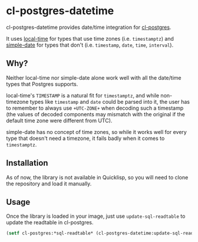 # cl-postgres-datetime

cl-postgres-datetime provides date/time integration for [cl-postgres][].

It uses [local-time][] for types that use time zones (i.e. `timestamptz`) and
[simple-date][] for types that don't (i.e. `timestamp`, `date`, `time`, `interval`).

[cl-postgres]: http://marijnhaverbeke.nl/postmodern/cl-postgres.html
[local-time]: https://common-lisp.net/project/local-time/
[simple-date]: http://marijnhaverbeke.nl/postmodern/simple-date.html

## Why?

Neither local-time nor simple-date alone work well with all the date/time
types that Postgres supports.

local-time's `TIMESTAMP` is a natural fit for `timestamptz`, and while
non-timezone types like `timestamp` and `date` could be parsed into it, the user
has to remember to always use `+UTC-ZONE+` when decoding such a timestamp (the
values of decoded components may mismatch with the original if the default time
zone were different from UTC).

simple-date has no concept of time zones, so while it works well for every type
that doesn't need a timezone, it fails badly when it comes to `timestamptz`.

## Installation

As of now, the library is not available in Quicklisp, so you will need to clone
the repository and load it manually.

## Usage

Once the library is loaded in your image, just use `update-sql-readtable` to
update the readtable in cl-postgres.

```cl
(setf cl-postgres:*sql-readtable* (cl-postgres-datetime:update-sql-readtable cl-postgres:*sql-readtable*))
```
